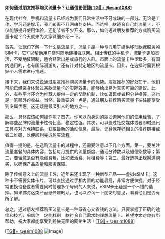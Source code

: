 **如何通过朋友推荐购买流量卡？让通信更便捷[[TG💪+ @esim1088](https://t.me/s/esim1088)]**

在现代社会，手机和流量卡已经成为我们日常生活中不可或缺的一部分。无论是工作、学习还是娱乐，我们都离不开网络的支持。而选择一款适合自己的流量卡，不仅能够提升使用体验，还能节省不少开支。那么，如何通过朋友推荐的方式购买流量卡呢？今天就来为大家详细介绍一下。

首先，让我们了解一下什么是流量卡。流量卡是一种专门用于提供移动数据服务的SIM卡，它可以帮助用户随时随地连接互联网。相比传统的手机卡，流量卡更加灵活，不受地域限制，适合经常出差或旅行的人群。市面上的流量卡种类繁多，有国内通用的，也有国际漫游的，还有针对特定地区的流量卡。因此，在选择时需要根据个人需求进行挑选。

接下来，我们来说说通过朋友推荐购买流量卡的优势。朋友推荐的好处在于，他们可能已经亲身体验过某款流量卡的实际效果，能够给出更为真实可靠的建议。此外，有些平台还会为推荐人提供一定的奖励机制，比如返现或者积分兑换等，这也是一笔额外的收益。当然，最重要的一点是，通过朋友推荐购买流量卡往往能享受到专属优惠，这无疑是最吸引人的地方之一。

那么，具体应该如何操作呢？首先，你可以向身边的朋友询问他们的使用经验，了解哪些品牌的流量卡性价比高，稳定性强。其次，可以通过社交媒体或者即时通讯工具与对方保持联系，获取最新的活动信息。最后，记得保存好相关的推荐链接或者二维码，以便顺利完成购买流程。

值得一提的是，在选购流量卡的过程中，还需要注意以下几个方面。第一，要关注流量套餐的具体内容，包括每月提供的流量额度、通话分钟数以及短信条数等；第二，要留意是否有隐藏费用，比如激活费、月租费等；第三，最好选择正规渠道购买，以确保产品质量和服务保障。

除了传统意义上的流量卡外，近年来还出现了一种新型产品——虚拟eSIM卡。这种卡不需要实体卡片，可以直接通过手机内置的功能启用，非常方便快捷。对于经常更换设备或者需要同时管理多个号码的人来说，eSIM卡无疑是一个不错的选择。如果你对这类产品感兴趣的话，也可以咨询一下朋友的意见，看看他们是否有所了解。

总之，通过朋友推荐购买流量卡是一种既省心又省钱的方法。只要掌握了正确的途径和技巧，相信你一定能找到一款符合自己需求的理想流量卡。希望本文对你有所帮助，祝大家都能享受到畅快无阻的网络生活！[[TG💪+ @esim1088](https://t.me/s/esim1088)]

[[TG💪+ @esim1088](https://t.me/s/esim1088) ![Image](https://i.postimg.cc/4NQfJmqS/Snipaste-2025-05-13-00-14-12.png)]